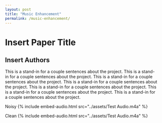 ```yaml
---
layout: post
title: "Music Enhancement"
permalink: /music-enhancement/
---
```

# Insert Paper Title
## Insert Authors

This is a stand-in for a couple sentences about the project.  This is a stand-in for a couple sentences about the project.  This is a stand-in for a couple sentences about the project.  This is a stand-in for a couple sentences about the project.  This is a stand-in for a couple sentences about the project.  This is a stand-in for a couple sentences about the project.  This is a stand-in for a couple sentences about the project.  

Noisy
{% include embed-audio.html src="../assets/Test Audio.m4a" %}

Clean
{% include embed-audio.html src="../assets/Test Audio.m4a" %}
